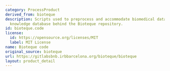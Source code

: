 ```yaml
---
category: ProcessProduct
derived_from: bioteque
description: Scripts used to preprocess and accommodate biomedical datasets into the
  knowledge database behind the Bioteque repository.
id: bioteque.code
license:
  id: https://opensource.org/licenses/MIT
  label: MIT License
name: Bioteque code
original_source: bioteque
url: https://gitlabsbnb.irbbarcelona.org/bioteque/bioteque
layout: product_detail
---
```

